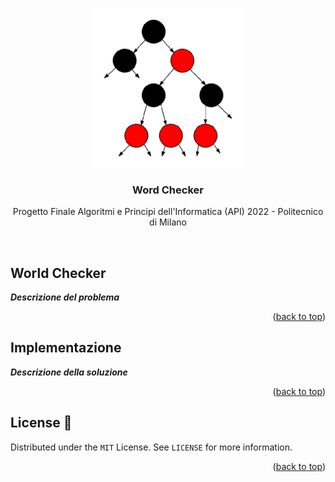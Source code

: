 <a name="readme-top"></a>

<!-- PROJECT LOGO -->
<br />
<div align="center">
  <a href="***sito web della repo***">
    <img src="Images/RBTree.png" alt="***qualcosa nel caso l'immagine non vada***" width="240">
  </a>

<h3 align="center">Word Checker</h3>

  <p align="center">
    Progetto Finale Algoritmi e Principi dell'Informatica (API) 2022 - Politecnico di Milano
  </p>
  <br />
</div>



<!-- ABOUT THE PROJECT -->
## World Checker

***Descrizione del problema***

<p align="right">(<a href="#readme-top">back to top</a>)</p>

## Implementazione

***Descrizione della soluzione***

<p align="right">(<a href="#readme-top">back to top</a>)</p>



<!-- LICENSE -->
## License 📄

Distributed under the `MIT` License. See `LICENSE` for more information.

<p align="right">(<a href="#readme-top">back to top</a>)</p>
